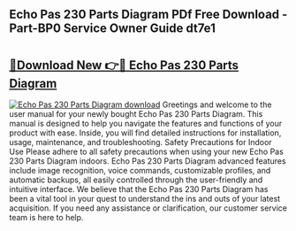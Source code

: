 ## Echo Pas 230 Parts Diagram PDf Free Download - Part-BP0 Service Owner Guide dt7e1

# <h2><a href="http://dfpbts.blite.top/?on=Echo+Pas+230+Parts+Diagram">🔗Download New 👉🔴 Echo Pas 230 Parts Diagram</a></h2>

[![Echo Pas 230 Parts Diagram download](https://i.imgur.com/lujVjoI.png)](http://dfpbts.blite.top/?on=Echo+Pas+230+Parts+Diagram)
Greetings and welcome to the user manual for your newly bought Echo Pas 230 Parts Diagram. This manual is designed to help you navigate the features and functions of your product with ease. Inside, you will find detailed instructions for installation, usage, maintenance, and troubleshooting. Safety Precautions for Indoor Use Please adhere to all safety precautions when using your new Echo Pas 230 Parts Diagram indoors. Echo Pas 230 Parts Diagram advanced features include image recognition, voice commands, customizable profiles, and automatic backups, all easily controlled through the user-friendly and intuitive interface. We believe that the Echo Pas 230 Parts Diagram has been a vital tool in your quest to understand the ins and outs of your latest acquisition. If you need any assistance or clarification, our customer service team is here to help.
